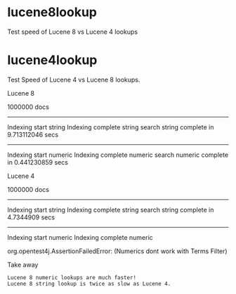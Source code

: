 # lucene8lookup

Test speed of Lucene 8 vs Lucene 4 lookups

# lucene4lookup

Test Speed of Lucene 4 vs Lucene 8 lookups. 

Lucene 8

1000000 docs
***********
Indexing start string
Indexing complete string
search string complete in 9.713112046 secs
***********
Indexing start numeric
Indexing complete numeric
search numeric complete in 0.441230859 secs

Lucene 4

1000000 docs
***********
Indexing start string
Indexing complete string
search string complete in 4.7344909 secs
***********
Indexing start numeric
Indexing complete numeric

org.opentest4j.AssertionFailedError:
(Numerics dont work with Terms Filter)

Take away

    Lucene 8 numeric lookups are much faster!
    Lucene 8 string lookup is twice as slow as Lucene 4.


